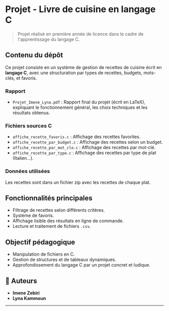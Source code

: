# Projet - Livre de cuisine en langage C

> Projet réalisé en première année de licence dans le cadre de l'apprentissage du langage C.

## Contenu du dépôt

Ce projet consiste en un système de gestion de recettes de cuisine écrit en **langage C**, avec une structuration par types de recettes, budgets, mots-clés, et favoris.

### Rapport

- `Projet_Imene_Lyna.pdf` : Rapport final du projet (écrit en LaTeX), expliquant le fonctionnement général, les choix techniques et les résultats obtenus.

### Fichiers sources C

- `affiche_recette_favoris.c` : Affichage des recettes favorites.
- `affiche_recette_par_budget.c` : Affichage des recettes selon un budget.
- `affiche_recette_par_mot_cle.c` : Affichage des recettes par mot-clé.
- `affiche_recette_par_type.c` : Affichage des recettes par type de plat (Italien...).

### Données utilisées

Les recettes sont dans un fichier zip avec les recettes de chaque plat.

## Fonctionnalités principales

- Filtrage de recettes selon différents critères.
- Système de favoris.
- Affichage lisible des résultats en ligne de commande.
- Lecture et traitement de fichiers `.csv`.

## Objectif pédagogique

- Manipulation de fichiers en C.
- Gestion de structures et de tableaux dynamiques.
- Approfondissement du langage C par un projet concret et ludique.

## 👥 Auteurs

- **Imene Zebiri**  
- **Lyna Kammoun**
---

